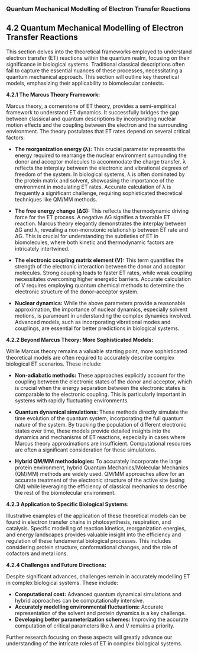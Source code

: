 ### Quantum Mechanical Modelling of Electron Transfer Reactions

## 4.2 Quantum Mechanical Modelling of Electron Transfer Reactions

This section delves into the theoretical frameworks employed to understand electron transfer (ET) reactions within the quantum realm, focusing on their significance in biological systems.  Traditional classical descriptions often fail to capture the essential nuances of these processes, necessitating a quantum mechanical approach.  This section will outline key theoretical models, emphasizing their applicability to biomolecular contexts.

**4.2.1 The Marcus Theory Framework:**

Marcus theory, a cornerstone of ET theory, provides a semi-empirical framework to understand ET dynamics.  It successfully bridges the gap between classical and quantum descriptions by incorporating nuclear motion effects and the coupling between the electron and the surrounding environment.  The theory postulates that ET rates depend on several critical factors:

* **The reorganization energy (λ):** This crucial parameter represents the energy required to rearrange the nuclear environment surrounding the donor and acceptor molecules to accommodate the charge transfer.  λ reflects the interplay between the electronic and vibrational degrees of freedom of the system.  In biological systems, λ is often dominated by the protein matrix and solvent, showcasing the importance of the environment in modulating ET rates.  Accurate calculation of λ is frequently a significant challenge, requiring sophisticated theoretical techniques like QM/MM methods.

* **The free energy change (ΔG):** This reflects the thermodynamic driving force for the ET process.  A negative ΔG signifies a favorable ET reaction. Marcus theory elegantly demonstrates the interplay between ΔG and λ, revealing a non-monotonic relationship between ET rate and ΔG.  This is crucial for understanding the subtleties of ET in biomolecules, where both kinetic and thermodynamic factors are intricately intertwined.

* **The electronic coupling matrix element (V):** This term quantifies the strength of the electronic interaction between the donor and acceptor molecules.  Strong coupling leads to faster ET rates, while weak coupling necessitates overcoming higher energetic barriers.  Accurate calculation of V requires employing quantum chemical methods to determine the electronic structure of the donor-acceptor system.

* **Nuclear dynamics:** While the above parameters provide a reasonable approximation, the importance of nuclear dynamics, especially solvent motions, is paramount in understanding the complex dynamics involved.  Advanced models, such as incorporating vibrational modes and couplings, are essential for better predictions in biological systems.

**4.2.2 Beyond Marcus Theory: More Sophisticated Models:**

While Marcus theory remains a valuable starting point, more sophisticated theoretical models are often required to accurately describe complex biological ET scenarios. These include:

* **Non-adiabatic methods:**  These approaches explicitly account for the coupling between the electronic states of the donor and acceptor, which is crucial when the energy separation between the electronic states is comparable to the electronic coupling.  This is particularly important in systems with rapidly fluctuating environments.

* **Quantum dynamical simulations:**  These methods directly simulate the time evolution of the quantum system, incorporating the full quantum nature of the system.  By tracking the population of different electronic states over time, these models provide detailed insights into the dynamics and mechanisms of ET reactions, especially in cases where Marcus theory approximations are insufficient.  Computational resources are often a significant consideration for these simulations.

* **Hybrid QM/MM methodologies:** To accurately incorporate the large protein environment, hybrid Quantum Mechanics/Molecular Mechanics (QM/MM) methods are widely used. QM/MM approaches allow for an accurate treatment of the electronic structure of the active site (using QM) while leveraging the efficiency of classical mechanics to describe the rest of the biomolecular environment.

**4.2.3 Application to Specific Biological Systems:**

Illustrative examples of the application of these theoretical models can be found in electron transfer chains in photosynthesis, respiration, and catalysis.  Specific modelling of reaction kinetics, reorganization energies, and energy landscapes provides valuable insight into the efficiency and regulation of these fundamental biological processes. This includes considering protein structure, conformational changes, and the role of cofactors and metal ions.

**4.2.4 Challenges and Future Directions:**

Despite significant advances, challenges remain in accurately modelling ET in complex biological systems. These include:

* **Computational cost:** Advanced quantum dynamical simulations and hybrid approaches can be computationally intensive.
* **Accurately modelling environmental fluctuations:** Accurate representation of the solvent and protein dynamics is a key challenge.
* **Developing better parameterization schemes:** Improving the accurate computation of critical parameters like λ and V remains a priority.

Further research focusing on these aspects will greatly advance our understanding of the intricate roles of ET in complex biological systems.